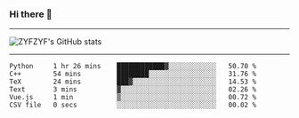 ### Hi there 👋

-------

<!--

- 🔭 I’m currently working on ...
- 🌱 I’m currently learning Rust
- 👯 I’m looking to collaborate on ...
- 🤔 I’m looking for help with ...
- 💬 Ask me about ...
- 📫 How to reach me: ...
- 😄 Pronouns: ...
- ⚡ Fun fact: ...

-------
-->

![ZYFZYF's GitHub stats](https://github-readme-stats.vercel.app/api?username=ZYFZYF)


-------

<!--START_SECTION:waka-->

```text
Python     1 hr 26 mins    ████████████▓░░░░░░░░░░░░   50.70 %
C++        54 mins         ████████░░░░░░░░░░░░░░░░░   31.76 %
TeX        24 mins         ███▓░░░░░░░░░░░░░░░░░░░░░   14.53 %
Text       3 mins          ▓░░░░░░░░░░░░░░░░░░░░░░░░   02.26 %
Vue.js     1 min           ▒░░░░░░░░░░░░░░░░░░░░░░░░   00.72 %
CSV file   0 secs          ░░░░░░░░░░░░░░░░░░░░░░░░░   00.02 %
```

<!--END_SECTION:waka-->


